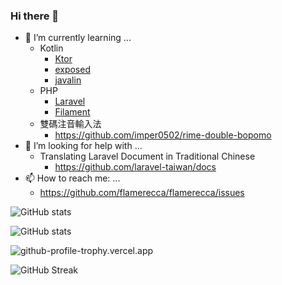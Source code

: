 ### Hi there 👋

- 🌱 I’m currently learning ...
  - Kotlin
    - [Ktor](https://ktor.io/)
    - [exposed](https://github.com/JetBrains/Exposed)
    - [javalin](https://github.com/javalin/javalin)
  - PHP
    - [Laravel](https://laravel.com/)
    - [Filament](https://filamentphp.com/)
  - 雙碼注音輸入法
    - https://github.com/imper0502/rime-double-bopomo
- 🤔 I’m looking for help with ...
  - Translating Laravel Document in Traditional Chinese
    - https://github.com/laravel-taiwan/docs
- 📫 How to reach me: ...
  - https://github.com/flamerecca/flamerecca/issues

![GitHub stats](https://github-readme-stats.vercel.app/api?username=flamerecca&theme=dark&show_icons=true)

![GitHub stats](https://github-readme-stats.vercel.app/api/top-langs/?username=flamerecca&theme=dark&layout=compact&show_icons=true&langs_count=10)

![github-profile-trophy.vercel.app](https://github-profile-trophy.vercel.app/?username=flamerecca&theme=onedark&no-frame=true&margin-w=30)

![GitHub Streak](https://github-readme-streak-stats.herokuapp.com/?user=flamerecca)
<!--
**flamerecca/flamerecca** is a ✨ _special_ ✨ repository because its `README.md` (this file) appears on your GitHub profile.

Here are some ideas to get you started:

- 🔭 I’m currently working on ...
- 🌱 I’m currently learning ...
- 👯 I’m looking to collaborate on ...
- 🤔 I’m looking for help with ...
- 💬 Ask me about ...
- 📫 How to reach me: ...
- 😄 Pronouns: ...
- ⚡ Fun fact: ...
-->
